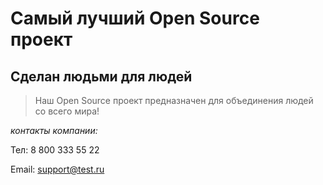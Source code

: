 # Самый лучший Open Source проект

## Сделан людьми для людей

> Наш Open Source проект предназначен для объединения людей со всего мира!

_контакты компании:_

Тел: 8 800 333 55 22

Email: [support@test.ru]()